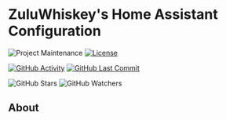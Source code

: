 # ZuluWhiskey's Home Assistant Configuration
![Project Maintenance][maintenance-shield]
[![License][license-shield]](LICENSE.md)

[![GitHub Activity][commits-shield]][commits]
[![GitHub Last Commit][last-commit-shield]][commits]

![GitHub Stars][stars-shield]
![GitHub Watchers][watchers-shield]

## About


[commits-shield]: https://img.shields.io/github/commit-activity/y/zuluwhiskey/nabucasa.svg
[commits]: https://github.com/zuluwhiskey/nabucasa/commits/master
[contributors]: https://github.com/zuluwhiskey/nabucasa/graphs/contributors
[zuluwhiskey]: https://github.com/zuluwhiskey
[actions-shield]: https://github.com/zuluwhiskey/nabucasa/workflows/Home%20Assistant%20CI/badge.svg
[actions]: https://github.com/zuluwhiskey/nabucasa/actions
[home-assistant]: https://home-assistant.io
[issue]: https://github.com/zuluwhiskey/nabucasa/issues
[license-shield]: https://img.shields.io/github/license/zuluwhiskey/nabucasa.svg
[maintenance-shield]: https://img.shields.io/maintenance/yes/2020.svg
[last-commit-shield]: https://img.shields.io/github/last-commit/zuluwhiskey/nabucasa.svg
[stars-shield]: https://img.shields.io/github/stars/zuluwhiskey/nabucasa.svg?style=social&label=Stars
[forks-shield]: https://img.shields.io/github/forks/zuluwhiskey/nabucasa.svg?style=social&label=Forks
[watchers-shield]: https://img.shields.io/github/watchers/zuluwhiskey/nabucasa.svg?style=social&label=Watchers

